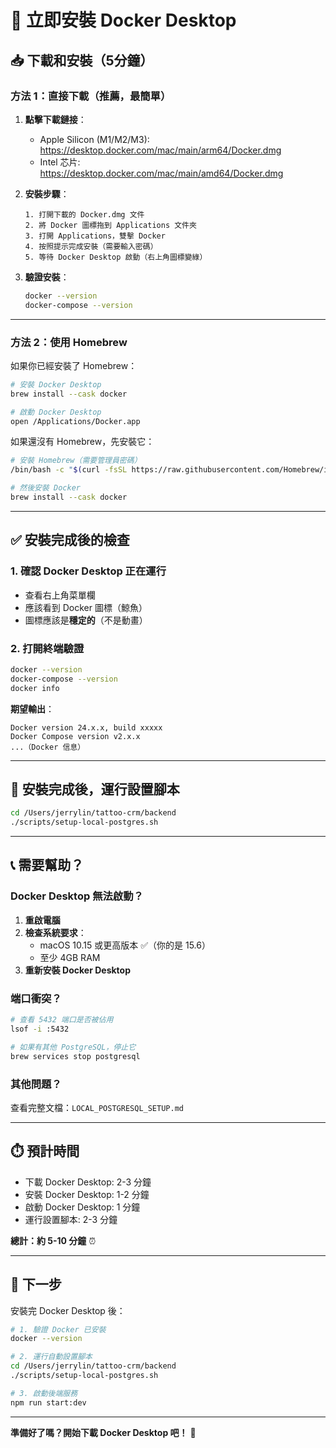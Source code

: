 # 🐳 立即安裝 Docker Desktop

## 📥 下載和安裝（5分鐘）

### 方法 1：直接下載（推薦，最簡單）

1. **點擊下載鏈接**：
   - Apple Silicon (M1/M2/M3): https://desktop.docker.com/mac/main/arm64/Docker.dmg
   - Intel 芯片: https://desktop.docker.com/mac/main/amd64/Docker.dmg

2. **安裝步驟**：
   ```
   1. 打開下載的 Docker.dmg 文件
   2. 將 Docker 圖標拖到 Applications 文件夾
   3. 打開 Applications，雙擊 Docker
   4. 按照提示完成安裝（需要輸入密碼）
   5. 等待 Docker Desktop 啟動（右上角圖標變綠）
   ```

3. **驗證安裝**：
   ```bash
   docker --version
   docker-compose --version
   ```

---

### 方法 2：使用 Homebrew

如果你已經安裝了 Homebrew：

```bash
# 安裝 Docker Desktop
brew install --cask docker

# 啟動 Docker Desktop
open /Applications/Docker.app
```

如果還沒有 Homebrew，先安裝它：

```bash
# 安裝 Homebrew（需要管理員密碼）
/bin/bash -c "$(curl -fsSL https://raw.githubusercontent.com/Homebrew/install/HEAD/install.sh)"

# 然後安裝 Docker
brew install --cask docker
```

---

## ✅ 安裝完成後的檢查

### 1. 確認 Docker Desktop 正在運行

- 查看右上角菜單欄
- 應該看到 Docker 圖標（鯨魚）
- 圖標應該是**穩定的**（不是動畫）

### 2. 打開終端驗證

```bash
docker --version
docker-compose --version
docker info
```

**期望輸出**：
```
Docker version 24.x.x, build xxxxx
Docker Compose version v2.x.x
...（Docker 信息）
```

---

## 🚀 安裝完成後，運行設置腳本

```bash
cd /Users/jerrylin/tattoo-crm/backend
./scripts/setup-local-postgres.sh
```

---

## 📞 需要幫助？

### Docker Desktop 無法啟動？

1. **重啟電腦**
2. **檢查系統要求**：
   - macOS 10.15 或更高版本 ✅（你的是 15.6）
   - 至少 4GB RAM
3. **重新安裝 Docker Desktop**

### 端口衝突？

```bash
# 查看 5432 端口是否被佔用
lsof -i :5432

# 如果有其他 PostgreSQL，停止它
brew services stop postgresql
```

### 其他問題？

查看完整文檔：`LOCAL_POSTGRESQL_SETUP.md`

---

## ⏱️ 預計時間

- 下載 Docker Desktop: 2-3 分鐘
- 安裝 Docker Desktop: 1-2 分鐘
- 啟動 Docker Desktop: 1 分鐘
- 運行設置腳本: 2-3 分鐘

**總計：約 5-10 分鐘** ⏰

---

## 🎯 下一步

安裝完 Docker Desktop 後：

```bash
# 1. 驗證 Docker 已安裝
docker --version

# 2. 運行自動設置腳本
cd /Users/jerrylin/tattoo-crm/backend
./scripts/setup-local-postgres.sh

# 3. 啟動後端服務
npm run start:dev
```

---

**準備好了嗎？開始下載 Docker Desktop 吧！** 🚀

